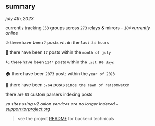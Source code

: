 
## summary
_july 4th, 2023_

currently tracking `153` groups across `273` relays & mirrors - _`104` currently online_

⏲ there have been `7` posts within the `last 24 hours`

🦈 there have been `17` posts within the `month of july`

🪐 there have been `1144` posts within the `last 90 days`

🏚 there have been `2073` posts within the `year of 2023`

🦕 there have been `6764` posts `since the dawn of ransomwatch`

there are `83` custom parsers indexing posts

_`20` sites using v2 onion services are no longer indexed - [support.torproject.org](https://support.torproject.org/onionservices/v2-deprecation/)_

> see the project [README](https://github.com/joshhighet/ransomwatch#ransomwatch--) for backend technicals
